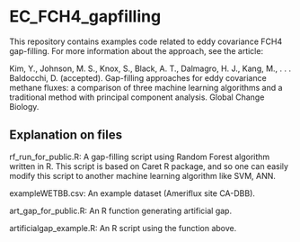 # EC_FCH4_gapfilling

This repository contains examples code related to eddy covariance FCH4 gap-filling. 
For more information about the approach, see the article:

Kim, Y., Johnson, M. S., Knox, S., Black, A. T., Dalmagro, H. J., Kang, M., . . . Baldocchi, D. (accepted). Gap-filling approaches for eddy covariance methane fluxes: a comparison of three machine learning algorithms and a traditional method with principal component analysis. Global Change Biology. 

## Explanation on files
rf_run_for_public.R: 
A gap-filling script using Random Forest algorithm written in R. 
This script is based on Caret R package, and so one can easily modify this script to another machine learning algorithm like SVM, ANN.

exampleWETBB.csv:
An example dataset (Ameriflux site CA-DBB).

art_gap_for_public.R:
An R function generating artificial gap.

artificialgap_example.R:
An R script using the function above.
